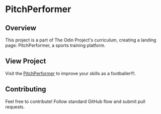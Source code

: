 # PitchPerformer

## Overview

This project is a part of The Odin Project's curriculum, creating a landing page: PitchPerformer, a sports training platform.

## View Project

Visit the [PitchPerformer](https://rewhare-rgb.github.io/index.html) to improve your skills as a footballer!!!.

## Contributing

Feel free to contribute! Follow standard GitHub flow and submit pull requests.
